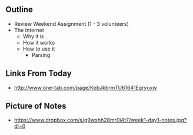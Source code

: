 ## Outline

  - Review Weekend Assignment (1 - 3 volunteers)
  - The Internet
    - Why it is
    - How it works
    - How to use it
      - Parsing


## Links From Today
  - http://www.one-tab.com/page/KobJkbrmTU61641Egryuxw

## Picture of Notes
  - https://www.dropbox.com/s/g9wxhh28mr0i4t7/week1-day1-notes.jpg?dl=0
